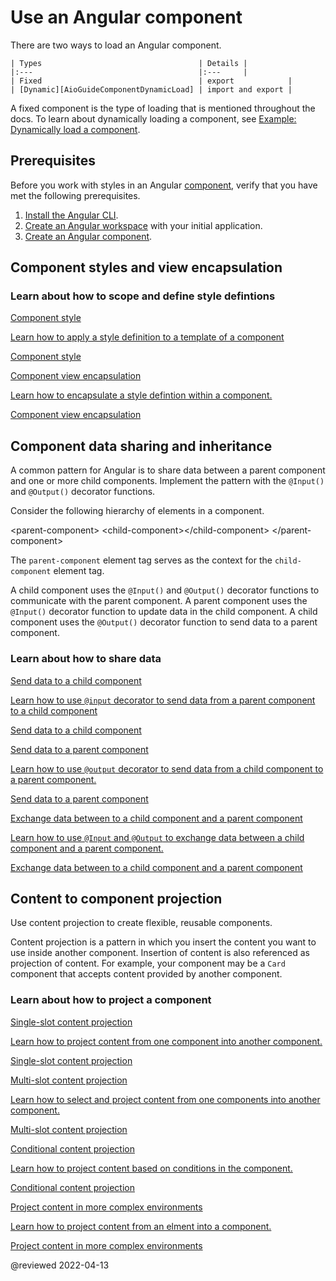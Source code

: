 # Use an Angular component

There are two ways to load an Angular component.

    | Types                                   | Details |
    |:---                                     |:---     |
    | Fixed                                   | export            |
    | [Dynamic][AioGuideComponentDynamicLoad] | import and export |

A fixed component is the type of loading that is mentioned throughout the docs.
To learn about dynamically loading a component, see [Example: Dynamically load a component][AioGuideComponentDynamicLoad].

## Prerequisites

Before you work with styles in an Angular [component][AioGuideGlossaryComponent], verify that you have met the following prerequisites.

1.  [Install the Angular CLI][AioGuideSetupLocalInstallTheAngularCli].
1.  [Create an Angular workspace][AioGuideSetupLocalCreateAWorkspaceAndInitialApplication] with your initial application.
1.  [Create an Angular component][AioGuideComponentCreate].

## Component styles and view encapsulation

### Learn about how to scope and define style defintions

<div class="card-container">
    <a href="guide/component/component-style" class="docs-card" title="Component style">
        <section>Component style</section>
        <p>Learn how to apply a style definition to a template of a component</p>
        <p class="card-footer">Component style</p>
    </a>
    <a href="guide/component/component-encapsulate-style" class="docs-card" title="Component view encapsulation">
        <section>Component view encapsulation</section>
        <p>Learn how to encapsulate a style defintion within a component.</p>
        <p class="card-footer">Component view encapsulation</p>
    </a>
</div>

## Component data sharing and inheritance

A common pattern for Angular is to share data between a parent component and one or more child components.
Implement the pattern with the `@Input()` and `@Output()` decorator functions.

Consider the following hierarchy of elements in a component.

<code-example format="html" header="Hierarchy of elements" hideCopy language="html">

&lt;parent-component&gt;
    &lt;child-component&gt;&lt;/child-component&gt;
&lt;/parent-component&gt;

</code-example>

The `parent-component` element tag serves as the context for the `child-component` element tag.

A child component uses the `@Input()` and `@Output()` decorator functions to communicate with the parent component.
A parent component uses the `@Input()` decorator function to update data in the child component.
A child component uses the `@Output()` decorator function to send data to a parent component.

### Learn about how to share data

<div class="card-container">
    <a href="guide/component/component-usage-send-data-to-child" class="docs-card" title="Send data to a child component">
        <section>Send data to a child component</section>
        <p>Learn how to use <code>&commat;input</code> decorator to send data from a parent component to a child component</p>
        <p class="card-footer">Send data to a child component</p>
    </a>
    <a href="guide/component/component-usage-send-data-to-parent" class="docs-card" title="Send data to a parent component">
        <section>Send data to a parent component</section>
        <p>Learn how to use <code>&commat;output</code> decorator to send data from a child component to a parent component.</p>
        <p class="card-footer">Send data to a parent component</p>
    </a>
    <a href="guide/component/component-usage-exchange-data" class="docs-card" title="Exchange data between to a child component and a parent component">
        <section>Exchange data between to a child component and a parent component</section>
        <p>Learn how to use <code>&commat;Input</code> and <code>&commat;Output</code> to exchange data between a child component and a parent component.</p>
        <p class="card-footer">Exchange data between to a child component and a parent component</p>
    </a>
</div>

## Content to component projection

Use content projection to create flexible, reusable components.

Content projection is a pattern in which you insert the content you want to use inside another component.
Insertion of content is also referenced as projection of content.
For example, your component may be a `Card` component that accepts content provided by another component.

### Learn about how to project a component

<div class="card-container">
    <a href="guide/component/component-usage-single-slot-content-projection" class="docs-card" title="Single-slot content projection">
        <section>Single-slot content projection</section>
        <p>Learn how to project content from one component into another component.</p>
        <p class="card-footer">Single-slot content projection</p>
    </a>
    <a href="guide/component/component-usage-multi-slot-content-projection" class="docs-card" title="Multi-slot content projection">
        <section>Multi-slot content projection</section>
        <p>Learn how to select and project content from one components into another component.</p>
        <p class="card-footer">Multi-slot content projection</p>
    </a>
    <a href="guide/component/component-usage-conditional-content-projection" class="docs-card" title="Conditional content projection">
        <section>Conditional content projection</section>
        <p>Learn how to project content based on conditions in the component.</p>
        <p class="card-footer">Conditional content projection</p>
    </a>
    <a href="guide/component/component-usage-complex-content-projection" class="docs-card" title="Project content in more complex environments">
        <section>Project content in more complex environments</section>
        <p>Learn how to project content from an elment into a component.</p>
        <p class="card-footer">Project content in more complex environments</p>
    </a>
</div>

<!-- links -->

[AioGuideComponentCreate]: guide/component/component-create "Create an Angular component | Angular"

[AioGuideComponentDynamicLoad]: guide/component/component-dynamic-load "Example: Dynamically load a component | Angular"

[AioGuideGlossaryComponent]: guide/glossary#component "component - Glossary | Angular"

[AioGuideSetupLocalCreateAWorkspaceAndInitialApplication]: guide/setup-local#create-a-workspace-and-initial-application "Create a workspace and initial application - Setting up the local environment and workspace | Angular"
[AioGuideSetupLocalInstallTheAngularCli]: guide/setup-local#install-the-angular-cli "Install the Angular CLI - Setting up the local environment and workspace | Angular"

<!-- external links -->

<!-- end links -->

@reviewed 2022-04-13
